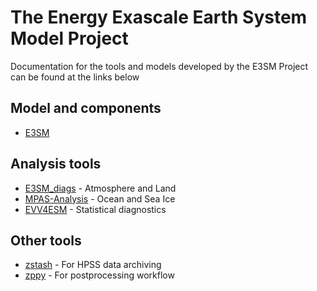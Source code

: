 # The Energy Exascale Earth System Model Project

Documentation for the tools and models developed by the E3SM Project can
be found at the links below

## Model and components
- [E3SM](https://e3sm-project.github.io/E3SM/)

## Analysis tools
- [E3SM_diags](https://e3sm-project.github.io/e3sm_diags) -  Atmosphere and Land
- [MPAS-Analysis](https://mpas-dev.github.io/MPAS-Analysis/stable/index.html) - Ocean and Sea Ice
- [EVV4ESM](https://livvkit.github.io/evv4esm/) - Statistical diagnostics

## Other tools
- [zstash](https://e3sm-project.github.io/zstash) - For HPSS data archiving
- [zppy](https://e3sm-project.github.io/zppy) - For postprocessing workflow

